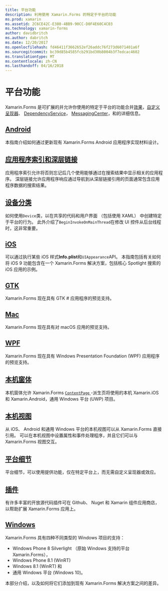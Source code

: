 ```yaml
---
title: 平台功能
description: 利用使用 Xamarin.Forms 的特定于平台的功能
ms.prod: xamarin
ms.assetid: 2C6CE42C-E380-4BB9-90CC-D0F4E60C4C03
ms.technology: xamarin-forms
author: davidbritch
ms.author: dabritch
ms.date: 12/20/2017
ms.openlocfilehash: fd46411f3662652ef26addc76f273d6071401a6f
ms.sourcegitcommit: bc39d85b4585fcb291bd30b8004b3f7edcac4602
ms.translationtype: MT
ms.contentlocale: zh-CN
ms.lasthandoff: 04/16/2018
---
```

# <a name="platform-features"></a>平台功能

Xamarin.Forms 是可扩展的并允许你使用的特定于平台的功能合并[效果](~/xamarin-forms/app-fundamentals/effects/index.md)，[自定义呈现器](~/xamarin-forms/app-fundamentals/custom-renderer/index.md)、 [DependencyService](~/xamarin-forms/app-fundamentals/dependency-service/index.md)， [MessagingCenter](~/xamarin-forms/app-fundamentals/messaging-center.md)，和的详细信息。

## <a name="androidandroidindexmd"></a>[Android](android/index.md)

本指南介绍如何通过更新现有 Xamarin.Forms Android 应用程序实现材料设计。

## <a name="application-indexing-and-deep-linkingdeep-linkingmd"></a>[应用程序索引和深层链接](deep-linking.md)

应用程序索引允许将否则忘记后几个使用能够通过在搜索结果中显示相关的应用程序。 深层链接允许应用程序响应通过导航到从深层链接引用的页面通常包含应用程序数据的搜索结果。

## <a name="device-classdevicemd"></a>[设备分类](device.md)

如何使用`Device`类，以在共享的代码和用户界面 （包括使用 XAML） 中创建特定于平台的行为。 此外介绍了`BeginInvokeOnMainThread`在修改 UI 控件从后台线程时，这非常重要。

## <a name="iosiosindexmd"></a>[iOS](ios/index.md)

可以通过执行某些 iOS 样式**Info.plist**和`UIAppearance`API。 本指南包括有关如何将 iOS 9 功能包含在一个 Xamarin.Forms 解决方案，包括核心 Spotlight 搜索的 iOS 应用的示例。

## <a name="gtkgtkmd"></a>[GTK](gtk.md)

Xamarin.Forms 现在具有 GTK # 应用程序的预览支持。

## <a name="macmacmd"></a>[Mac](mac.md)

Xamarin.Forms 现在具有对 macOS 应用的预览支持。

## <a name="wpfwpfmd"></a>[WPF](wpf.md)

Xamarin.Forms 现在具有 Windows Presentation Foundation (WPF) 应用程序的预览支持。

## <a name="native-formsnative-formsmd"></a>[本机窗体](native-forms.md)

本机窗体允许 Xamarin.Forms [ `ContentPage` ](https://developer.xamarin.com/api/type/Xamarin.Forms.ContentPage/)-派生页将使用的本机 Xamarin.iOS 和 Xamarin.Android，通用 Windows 平台 (UWP) 项目。

## <a name="native-viewsnative-viewsindexmd"></a>[本机视图](native-views/index.md)

从 iOS、 Android 和通用 Windows 平台的本机视图可以从 Xamarin.Forms 直接引用。 可以在本机视图中设置属性和事件处理程序，并且它们可以与 Xamarin.Forms 视图交互。

## <a name="platform-specificsplatform-specificsindexmd"></a>[平台细节](platform-specifics/index.md)

平台细节，可以使用提供功能，仅在特定平台上，而无需自定义呈现器或效应。

## <a name="pluginspluginsmd"></a>[插件](plugins.md)

有许多丰富的开放源代码插件可在 Github、 Nuget 和 Xamarin 组件应用商店，以帮助扩展 Xamarin.Forms 应用上。

## <a name="windowswindowsindexmd"></a>[Windows](windows/index.md)

Xamarin.Forms 具有四种不同类型的 Windows 项目的支持：

* Windows Phone 8 Silverlight （原始 Windows 支持的平台 Xamarin.Forms），
* Windows Phone 8.1 (WinRT)
* Windows 8.1 (WinRT) 和
* 通用 Windows 平台 (Windows 10)。

本部分介绍，以及如何将它们添加到现有 Xamarin.Forms 解决方案之间的差异。

